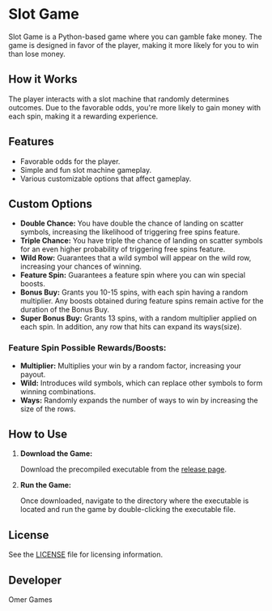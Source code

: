 # Slot Game

Slot Game is a Python-based game where you can gamble fake money. The game is designed in favor of the player, making it more likely for you to win than lose money.

## How it Works

The player interacts with a slot machine that randomly determines outcomes. Due to the favorable odds, you're more likely to gain money with each spin, making it a rewarding experience.

## Features

- Favorable odds for the player.
- Simple and fun slot machine gameplay.
- Various customizable options that affect gameplay.

## Custom Options

- **Double Chance:** You have double the chance of landing on scatter symbols, increasing the likelihood of triggering free spins feature.
- **Triple Chance:** You have triple the chance of landing on scatter symbols for an even higher probability of triggering free spins feature.
- **Wild Row:** Guarantees that a wild symbol will appear on the wild row, increasing your chances of winning.
- **Feature Spin:** Guarantees a feature spin where you can win special boosts.
- **Bonus Buy:** Grants you 10-15 spins, with each spin having a random multiplier. Any boosts obtained during feature spins remain active for the duration of the Bonus Buy.
- **Super Bonus Buy:** Grants 13 spins, with a random multiplier applied on each spin. In addition, any row that hits can expand its ways(size).

### Feature Spin Possible Rewards/Boosts:
- **Multiplier:** Multiplies your win by a random factor, increasing your payout.
- **Wild:** Introduces wild symbols, which can replace other symbols to form winning combinations.
- **Ways:** Randomly expands the number of ways to win by increasing the size of the rows.

## How to Use

1. **Download the Game:**

   Download the precompiled executable from the [release page](https://github.com/omer-games/Slot-Game).

2. **Run the Game:**

   Once downloaded, navigate to the directory where the executable is located and run the game by double-clicking the executable file.

## License

See the [LICENSE](./LICENSE.txt) file for licensing information.

## Developer

Omer Games
